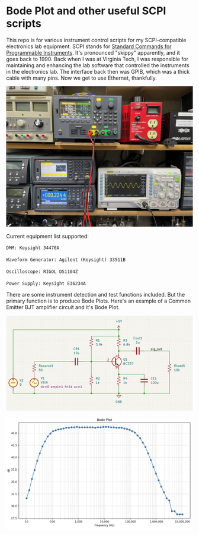 # Bode Plot and other useful SCPI scripts

This repo is for various instrument control scripts for my SCPI-compatible electronics lab equipment. SCPI stands for [Standard Commands for Programmable Instruments](https://en.wikipedia.org/wiki/Standard_Commands_for_Programmable_Instruments). It's pronounced "skippy" apparently, and it goes back to 1990. Back when I was at Virginia Tech, I was responsible for maintaining and enhancing the lab software that controlled the instruments in the electronics lab. The interface back then was GPIB, which was a thick cable with many pins. Now we get to use Ethernet, thankfully.

![](images/scpi_lab_equipment.jpeg)

Current equipment list supported:

    DMM: Keysight 34470A

    Waveform Generator: Agilent (Keysight) 33511B

    Oscilloscope: RIGOL DS1104Z

    Power Supply: Keysight E36234A

There are some instrument detection and test functions included. But the primary function is to produce Bode Plots. Here's an example of a Common Emitter BJT amplifier circuit and it's Bode Plot.

![](images/actual_circuit.png)

![](images/actual_bode.png)